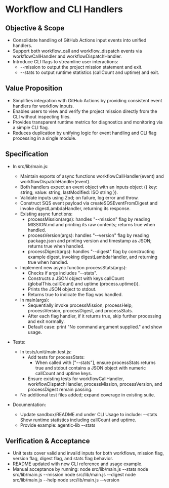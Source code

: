 # Workflow and CLI Handlers

## Objective & Scope

- Consolidate handling of GitHub Actions input events into unified handlers.
- Support both workflow_call and workflow_dispatch events via workflowCallHandler and workflowDispatchHandler.
- Introduce CLI flags to streamline user interactions:
  - --mission to output the project mission statement and exit.
  - --stats to output runtime statistics (callCount and uptime) and exit.

## Value Proposition

- Simplifies integration with GitHub Actions by providing consistent event handlers for workflow inputs.
- Enables users to view and verify the project mission directly from the CLI without inspecting files.
- Provides transparent runtime metrics for diagnostics and monitoring via a simple CLI flag.
- Reduces duplication by unifying logic for event handling and CLI flag processing in a single module.

## Specification

- In src/lib/main.js:
  - Maintain exports of async functions workflowCallHandler(event) and workflowDispatchHandler(event).
  - Both handlers expect an event object with an inputs object ({ key: string, value: string, lastModified: ISO string }).
  - Validate inputs using Zod; on failure, log error and throw.
  - Construct SQS event payload via createSQSEventFromDigest and invoke digestLambdaHandler, returning its response.
  - Existing async functions:
    - processMission(args): handles "--mission" flag by reading MISSION.md and printing its raw contents; returns true when handled.
    - processVersion(args): handles "--version" flag by reading package.json and printing version and timestamp as JSON; returns true when handled.
    - processDigest(args): handles "--digest" flag by constructing example digest, invoking digestLambdaHandler, and returning true when handled.
  - Implement new async function processStats(args):
    - Checks if args includes "--stats".
    - Constructs a JSON object with keys callCount (globalThis.callCount) and uptime (process.uptime()).
    - Prints the JSON object to stdout.
    - Returns true to indicate the flag was handled.
  - In main(args):
    - Sequentially invoke processMission, processHelp, processVersion, processDigest, and processStats.
    - After each flag handler, if it returns true, skip further processing and exit normally.
    - Default case: print "No command argument supplied." and show usage.

- Tests:
  - In tests/unit/main.test.js:
    - Add tests for processStats:
      - When called with ["--stats"], ensure processStats returns true and stdout contains a JSON object with numeric callCount and uptime keys.
    - Ensure existing tests for workflowCallHandler, workflowDispatchHandler, processMission, processVersion, and processDigest remain passing.
  - No additional test files added; expand coverage in existing suite.

- Documentation:
  - Update sandbox/README.md under CLI Usage to include:
      --stats    Show runtime statistics including callCount and uptime.
  - Provide example:
      agentic-lib --stats

## Verification & Acceptance

- Unit tests cover valid and invalid inputs for both workflows, mission flag, version flag, digest flag, and stats flag behavior.
- README updated with new CLI reference and usage example.
- Manual acceptance by running:
    node src/lib/main.js --stats
    node src/lib/main.js --mission
    node src/lib/main.js --digest
    node src/lib/main.js --help
    node src/lib/main.js --version